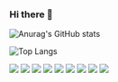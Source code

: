 ### Hi there 👋

<!--
**harrysci/harrysci** is a ✨ _special_ ✨ repository because its `README.md` (this file) appears on your GitHub profile.

Here are some ideas to get you started:

- 🔭 I’m currently working on ...
- 🌱 I’m currently learning ...
- 👯 I’m looking to collaborate on ...
- 🤔 I’m looking for help with ...
- 💬 Ask me about ...
- 📫 How to reach me: ...
- 😄 Pronouns: ...
- ⚡ Fun fact: ...
-->

![Anurag's GitHub stats](https://github-readme-stats.vercel.app/api?username=harrysci&show_icons=true&theme=gruvbox)

![Top Langs](https://github-readme-stats.vercel.app/api/top-langs/?username=6810779s&layout=compact&theme=tokyonight)

<img src="https://img.shields.io/badge/NOTION-ffffff?style={for-the-badge}&logo=notion&logoColor=#ffffff"/>

<img src="https://img.shields.io/badge/react-ffffff?style={for-the-badge}&logo=react&logoColor=#40AEF0"/>
<img src="https://img.shields.io/badge/typescript-ffffff?style={for-the-badge}&logo=typescript&logoColor=#004088"/>
<img src="https://img.shields.io/badge/python-ffffff?style={for-the-badge}&logo=python&logoColor=#F7DF1E"/>
<img src="https://img.shields.io/badge/Flask-ffffff?style={for-the-badge}&logo=Flask&logoColor=#000000"/>
<img src="https://img.shields.io/badge/html-ffffff?style={for-the-badge}&logo=html&logoColor=#FF9E0F"/>
<img src="https://img.shields.io/badge/css-ffffff?style={for-the-badge}&logo=css&logoColor=#FFCC22"/>
<img src="https://img.shields.io/badge/javascript-ffffff?style={for-the-badge}&logo=javascript&logoColor=#F7DF1E"/>

<img src="https://img.shields.io/badge/Amazon Aws-ffffff?style={for-the-badge}&logo=AmazonAws&logoColor=#FF9900"/>
